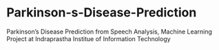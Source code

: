 # Parkinson-s-Disease-Prediction
Parkinson’s Disease Prediction from Speech Analysis, Machine Learning Project at Indraprastha Institue of Information Technology
